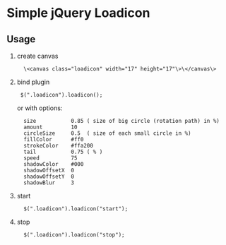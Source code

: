 # Simple jQuery Loadicon

## Usage

1. create canvas
 
         \<canvas class="loadicon" width="17" height="17"\>\</canvas\>

2. bind plugin 

        $(".loadicon").loadicon();

     or with options:

         size           0.85 ( size of big circle (rotation path) in %)
         amount         10
         circleSize     0.5  ( size of each small circle in %)
         fillColor      #ff0
         strokeColor    #ffa200
         tail           0.75 ( % )
         speed          75
         shadowColor    #000
         shadowOffsetX  0
         shadowOffsetY  0
         shadowBlur     3

3. start

         $(".loadicon").loadicon("start");

4. stop

         $(".loadicon").loadicon("stop");
